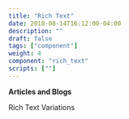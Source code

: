 ```yaml
---
title: "Rich Text"
date: 2018-08-14T16:12:00-04:00
description: ""
draft: false
tags: ["component"]
weight: 4
component: "rich_text"
scripts: [""]
---
```


__Articles and Blogs__

Rich Text Variations
